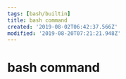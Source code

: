 ```yaml
---
tags: [bash/builtin]
title: bash command
created: '2019-08-02T06:42:37.566Z'
modified: '2019-08-20T07:21:21.948Z'
---
```


# bash command

